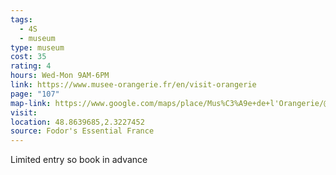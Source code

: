 ```yaml
---
tags:
  - 4S
  - museum
type: museum
cost: 35
rating: 4
hours: Wed-Mon 9AM-6PM
link: https://www.musee-orangerie.fr/en/visit-orangerie
page: "107"
map-link: https://www.google.com/maps/place/Mus%C3%A9e+de+l'Orangerie/@48.8637919,2.3200975,17z/data=!3m1!4b1!4m6!3m5!1s0x47e66e2eeaaaaaa3:0xdc3fd08aa701960a!8m2!3d48.8637884!4d2.3226724!16zL20vMGR0M21s?entry=ttu
visit: 
location: 48.8639685,2.3227452
source: Fodor's Essential France
---
```

Limited entry so book in advance